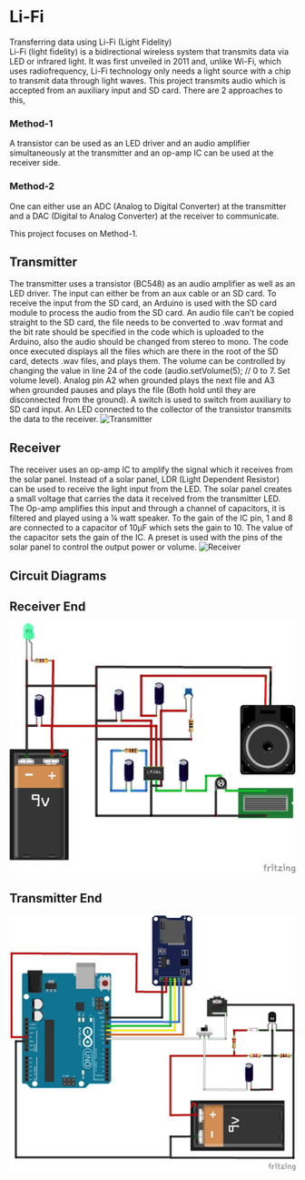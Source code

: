 # Li-Fi
Transferring data using Li-Fi (Light Fidelity)  
Li-Fi (light fidelity) is a bidirectional wireless system that transmits data via LED or infrared light. It was first unveiled in 2011 and, unlike Wi-Fi, which uses radiofrequency, Li-Fi technology only needs a light source with a chip to transmit data through light waves. This project transmits audio which is accepted from an auxiliary input and SD card. There are 2 approaches to this,  

### Method-1  
A transistor can be used as an LED driver and an audio amplifier simultaneously at the transmitter and an op-amp IC can be used at the receiver side.  

### Method-2  
One can either use an ADC (Analog to Digital Converter) at the transmitter and a DAC (Digital to Analog Converter) at the receiver to communicate.  

This project focuses on Method-1.  

## Transmitter  
The transmitter uses a transistor (BC548) as an audio amplifier as well as an LED driver. The input can either be from an aux cable or an SD card. To receive the input from the SD card, an Arduino is used with the SD card module to process the audio from the SD card. An audio file can’t be copied straight to the SD card, the file needs to be converted to .wav format and the bit rate should be specified in the code which is uploaded to the Arduino, also the audio should be changed from stereo to mono.  The code once executed displays all the files which are there in the root of the SD card, detects .wav files, and plays them. The volume can be controlled by changing the value in line 24 of the code (audio.setVolume(5);    //   0 to 7. Set volume level).  Analog pin A2 when grounded plays the next file and A3 when grounded pauses and plays the file (Both hold until they are disconnected from the ground). A switch is used to switch from auxiliary to SD card input. An LED connected to the collector of the transistor transmits the data to the receiver. ![Transmitter](Transmitter.jpg)
## Receiver  
The receiver uses an op-amp IC to amplify the signal which it receives from the solar panel. Instead of a solar panel, LDR (Light Dependent Resistor) can be used to receive the light input from the LED. The solar panel creates a small voltage that carries the data it received from the transmitter LED. The Op-amp amplifies this input and through a channel of capacitors, it is filtered and played using a ¼ watt speaker. To the gain of the IC pin, 1 and 8 are connected to a capacitor of 10µF which sets the gain to 10. The value of the capacitor sets the gain of the IC. A preset is used with the pins of the solar panel to control the output power or volume.
![Receiver](Receiver.jpg)

## Circuit Diagrams

## Receiver End

![CD Receiver](CDR.png)


## Transmitter End

![CD Transmitter](CDT.png)
